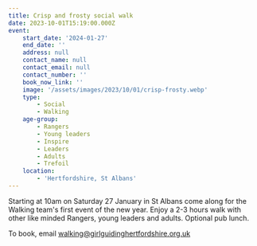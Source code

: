 ```yaml
---
title: Crisp and frosty social walk
date: 2023-10-01T15:19:00.000Z
event:
    start_date: '2024-01-27'
    end_date: ''
    address: null
    contact_name: null
    contact_email: null
    contact_number: ''
    book_now_link: ''
    image: '/assets/images/2023/10/01/crisp-frosty.webp'
    type:
        - Social
        - Walking
    age-group:
        - Rangers
        - Young leaders
        - Inspire
        - Leaders
        - Adults
        - Trefoil
    location:
        - 'Hertfordshire, St Albans'
---
```

Starting at 10am on Saturday 27 January in St Albans come along for the Walking team's first event of the new year. Enjoy a 2-3 hours walk with other like minded Rangers, young leaders and adults. Optional pub lunch.

To book, email <walking@girlguidinghertfordshire.org.uk>
